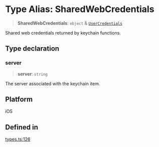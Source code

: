 # Type Alias: SharedWebCredentials

> **SharedWebCredentials**: `object` & [`UserCredentials`](UserCredentials.md)

Shared web credentials returned by keychain functions.

## Type declaration

### server

> **server**: `string`

The server associated with the keychain item.

## Platform

iOS

## Defined in

[types.ts:126](https://github.com/quangsuong/nts-react-native-keychain/blob/7eaf30e4858d9a03afd4c8e017b83a96fbc4e982/src/types.ts#L126)

